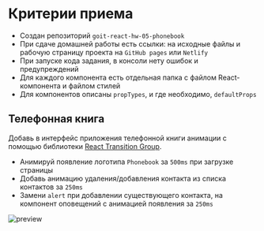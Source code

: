 
# Критерии приема

- Создан репозиторий `goit-react-hw-05-phonebook`
- При сдаче домашней работы есть ссылки: на исходные файлы и рабочую страницу
  проекта на `GitHub pages` или `Netlify`
- При запуске кода задания, в консоли нету ошибок и предупреждений
- Для каждого компонента есть отдельная папка с файлом React-компонента и файлом
  стилей
- Для компонентов описаны `propTypes`, и где необходимо, `defaultProps`

## Телефонная книга

Добавь в интерфейс приложения телефонной книги анимации с помощью библиотеки
[React Transition Group](https://reactcommunity.org/react-transition-group/).

- Анимируй появление логотипа `Phonebook` за `500ms` при загрузке страницы
- Добавь анимацию удаления/добавления контакта из списка контактов за `250ms`
- Замени `alert` при добавлении существующего контакта, на компонент оповещений
  с анимацией появления за `250ms`

![preview](./preview.gif)
